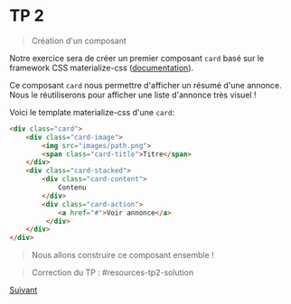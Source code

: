 # TP 2 
> Création d'un composant

Notre exercice sera de créer un premier composant `card` basé sur le framework CSS materialize-css ([documentation](http://materializecss.com/cards.html)).

Ce composant `card` nous permettre d'afficher un résumé d'une annonce. Nous le réutiliserons pour afficher une liste d'annonce très visuel !

Voici le template materialize-css d'une `card`: 

```html
<div class="card">
    <div class="card-image">
        <img src="images/path.png">
        <span class="card-title">Titre</span>
    </div>
    <div class="card-stacked">
        <div class="card-content">
            Contenu
        </div>
        <div class="card-action">
            <a href="#">Voir annonce</a>
         </div>
    </div>
</div>
```

> Nous allons construire ce composant ensemble !

> Correction du TP : #resources-tp2-solution

[Suivant](tp3-service.md)
